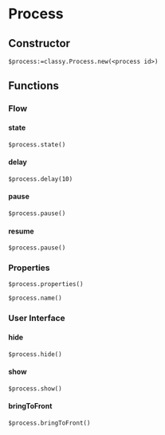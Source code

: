 ﻿# Process

## Constructor

```4d
$process:=classy.Process.new(<process id>)
```

## Functions

### Flow

#### state

```4d
$process.state()
```

#### delay

```4d
$process.delay(10)
```

#### pause

```4d
$process.pause()
```

#### resume

```4d
$process.pause()
```

### Properties

```4d
$process.properties()
```

```4d
$process.name()
```

### User Interface

#### hide

```4d
$process.hide()
```
#### show

```4d
$process.show()
```

#### bringToFront

```4d
$process.bringToFront()
```

